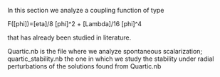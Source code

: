 In this section we analyze a coupling function of type

F(\[phi])=\[eta]/8 \[phi]^2 +  \[Lambda]/16 \[phi]^4

that has already been studied in literature.

Quartic.nb is the file where we analyze spontaneous scalarization;
quartic_stability.nb the one in which we study the stability under radial perturbations of the solutions found from Quartic.nb 
